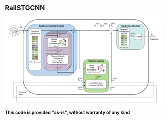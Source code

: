 ## RailSTGCNN

![architecture](images/model-architecture.png)

**This code is provided "as-is", without warranty of any kind**